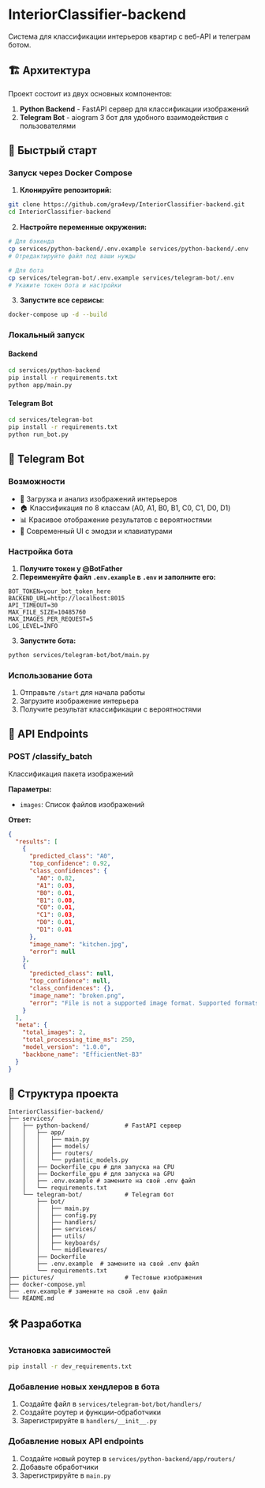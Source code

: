 # InteriorClassifier-backend

Система для классификации интерьеров квартир с веб-API и телеграм ботом.

## 🏗️ Архитектура

Проект состоит из двух основных компонентов:

1. **Python Backend** - FastAPI сервер для классификации изображений
2. **Telegram Bot** - aiogram 3 бот для удобного взаимодействия с пользователями

## 🚀 Быстрый старт

### Запуск через Docker Compose

1. **Клонируйте репозиторий:**
```bash
git clone https://github.com/gra4evp/InteriorClassifier-backend.git
cd InteriorClassifier-backend
```

2. **Настройте переменные окружения:**
```bash
# Для бэкенда
cp services/python-backend/.env.example services/python-backend/.env
# Отредактируйте файл под ваши нужды

# Для бота
cp services/telegram-bot/.env.example services/telegram-bot/.env
# Укажите токен бота и настройки
```

3. **Запустите все сервисы:**
```bash
docker-compose up -d --build
```

### Локальный запуск

#### Backend
```bash
cd services/python-backend
pip install -r requirements.txt
python app/main.py
```

#### Telegram Bot
```bash
cd services/telegram-bot
pip install -r requirements.txt
python run_bot.py
```

## 📱 Telegram Bot

### Возможности
- 📸 Загрузка и анализ изображений интерьеров
- 🏠 Классификация по 8 классам (A0, A1, B0, B1, C0, C1, D0, D1)
- 📊 Красивое отображение результатов с вероятностями
- 🎨 Современный UI с эмодзи и клавиатурами

### Настройка бота

1. **Получите токен у @BotFather**
2. **Переименуйте файл `.env.example` в `.env` и заполните его:**
```env
BOT_TOKEN=your_bot_token_here
BACKEND_URL=http://localhost:8015
API_TIMEOUT=30
MAX_FILE_SIZE=10485760
MAX_IMAGES_PER_REQUEST=5
LOG_LEVEL=INFO
```

3. **Запустите бота:**
```bash
python services/telegram-bot/bot/main.py
```

### Использование бота

1. Отправьте `/start` для начала работы
2. Загрузите изображение интерьера
3. Получите результат классификации с вероятностями

## 🔧 API Endpoints

### POST /classify_batch
Классификация пакета изображений

**Параметры:**
- `images`: Список файлов изображений

**Ответ:**
```json
{
  "results": [
    {
      "predicted_class": "A0",
      "top_confidence": 0.92,
      "class_confidences": {
        "A0": 0.82,
        "A1": 0.03,
        "B0": 0.01,
        "B1": 0.08,
        "C0": 0.01,
        "C1": 0.03,
        "D0": 0.01,
        "D1": 0.01
      },
      "image_name": "kitchen.jpg",
      "error": null
    },
    {
      "predicted_class": null,
      "top_confidence": null,
      "class_confidences": {},
      "image_name": "broken.png",
      "error": "File is not a supported image format. Supported formats: jpg, jpeg, png, bmp, gif, tiff, webp, ico."
    }
  ],
  "meta": {
    "total_images": 2,
    "total_processing_time_ms": 250,
    "model_version": "1.0.0",
    "backbone_name": "EfficientNet-B3"
  }
}
```

## 📁 Структура проекта

```
InteriorClassifier-backend/
├── services/
│   ├── python-backend/          # FastAPI сервер
│   │   ├── app/
│   │   │   ├── main.py
│   │   │   ├── models/
│   │   │   ├── routers/
│   │   │   └── pydantic_models.py
│   │   ├── Dockerfile_cpu # для запуска на CPU
│   │   ├── Dockerfile_gpu # для запуска на GPU
│   │   ├── .env.example # замените на свой .env файл
│   │   └── requirements.txt
│   └── telegram-bot/            # Telegram бот
│       ├── bot/
│       │   ├── main.py
│       │   ├── config.py
│       │   ├── handlers/
│       │   ├── services/
│       │   ├── utils/
│       │   ├── keyboards/
│       │   └── middlewares/
│       ├── Dockerfile
│       ├── .env.example  # замените на свой .env файл
│       └── requirements.txt
├── pictures/                    # Тестовые изображения
├── docker-compose.yml
├── .env.example # замените на свой .env файл
└── README.md
```

## 🛠️ Разработка

### Установка зависимостей

```bash
pip install -r dev_requirements.txt
```

### Добавление новых хендлеров в бота

1. Создайте файл в `services/telegram-bot/bot/handlers/`
2. Создайте роутер и функции-обработчики
3. Зарегистрируйте в `handlers/__init__.py`

### Добавление новых API endpoints

1. Создайте новый роутер в `services/python-backend/app/routers/`
2. Добавьте обработчики
3. Зарегистрируйте в `main.py`
